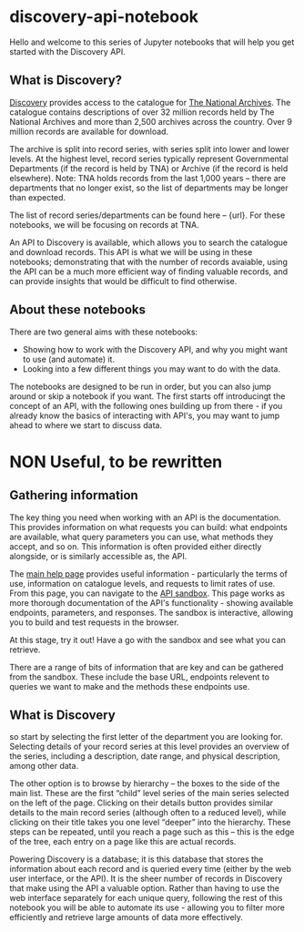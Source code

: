 # discovery-api-notebook

Hello and welcome to this series of Jupyter notebooks that will help you get started with the Discovery API.

## What is Discovery?

[Discovery](https://discovery.nationalarchives.gov.uk/) provides access to the catalogue for [The National Archives](https://www.nationalarchives.gov.uk/). The catalogue contains descriptions of over 32 million records held by The National Archives and more than 2,500 archives across the country. Over 9 million records are available for download. 

The archive is split into record series, with series split into lower and lower levels. At the highest level, record series typically represent Governmental Departments (if the record is held by TNA) or Archive (if the record is held elsewhere). Note: TNA holds records from the last 1,000 years – there are departments that no longer exist, so the list of departments may be longer than expected. 

The list of record series/departments can be found here – {url}. For these notebooks, we will be focusing on records at TNA. 

An API to Discovery is available, which allows you to search the catalogue and download records. This API is what we will be using in these notebooks; demonstrating that with the number of records avaiable, using the API can be a much more efficient way of finding valuable records, and can provide insights that would be difficult to find otherwise.

## About these notebooks

There are two general aims with these notebooks: 
- Showing how to work with the Discovery API, and why you might want to use (and automate) it.
- Looking into a few different things you may want to do with the data. 

The notebooks are designed to be run in order, but you can also jump around or skip a notebook if you want. The first starts off introducingt the concept of an API, with the following ones building up from there - if you already know the basics of interacting with API's, you may want to jump ahead to where we start to discuss data. 


# NON Useful, to be rewritten

## Gathering information

The key thing you need when working with an API is the documentation. This provides information on what requests you can build: what endpoints are available, what query parameters you can use, what methods they accept, and so on. This information is often provided either directly alongside, or is similarly accessible as, the API. 

The [main help page](https://www.nationalarchives.gov.uk/help/discovery-for-developers-about-the-application-programming-interface-api/) provides useful information - particularly the terms of use, information on catalogue levels, and requests to limit rates of use. From this page, you can navigate to the [API sandbox](https://discovery.nationalarchives.gov.uk/API/sandbox/index). This page works as more thorough documentation of the API's functionality - showing available endpoints, parameters, and responses. The sandbox is interactive, allowing you to build and test requests in the browser.

At this stage, try it out! Have a go with the sandbox and see what you can retrieve.

There are a range of bits of information that are key and can be gathered from the sandbox. These include the base URL, endpoints relevent to queries we want to make and the methods these endpoints use. 

## What is Discovery

so start by selecting the first letter of the department you are looking for. Selecting details of your record series at this level provides an overview of the series, including a description, date range, and physical description, among other data. 

The other option is to browse by hierarchy – the boxes to the side of the main list. These are the first “child” level series of the main series selected on the left of the page. Clicking on their details button provides similar details to the main record series (although often to a reduced level), while clicking on their title takes you one level “deeper” into the hierarchy. These steps can be repeated, until you reach a page such as this – this is the edge of the tree, each entry on a page like this are actual records. 

Powering Discovery is a database; it is this database that stores the information about each record and is queried every time (either by the web user interface, or the API). It is the sheer number of records in Discovery that make using the API a valuable option. Rather than having to use the web interface separately for each unique query, following the rest of this notebook you will be able to automate its use - allowing you to filter more efficiently and retrieve large amounts of data more effectively. 